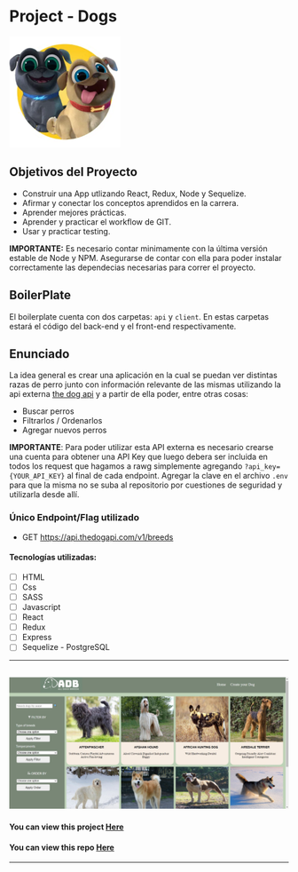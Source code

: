 

#  Project -  Dogs

<p align="left">
  <img height="200" src="./dog.png" />
</p>

## Objetivos del Proyecto

- Construir una App utlizando React, Redux, Node y Sequelize.
- Afirmar y conectar los conceptos aprendidos en la carrera.
- Aprender mejores prácticas.
- Aprender y practicar el workflow de GIT.
- Usar y practicar testing.



__IMPORTANTE:__ Es necesario contar minimamente con la última versión estable de Node y NPM. Asegurarse de contar con ella para poder instalar correctamente las dependecias necesarias para correr el proyecto.

## BoilerPlate

El boilerplate cuenta con dos carpetas: `api` y `client`. En estas carpetas estará el código del back-end y el front-end respectivamente.

## Enunciado

La idea general es crear una aplicación en la cual se puedan ver distintas razas de perro junto con información relevante de las mismas utilizando la api externa [the dog api](https://thedogapi.com/) y a partir de ella poder, entre otras cosas:

  - Buscar perros
  - Filtrarlos / Ordenarlos
  - Agregar nuevos perros

__IMPORTANTE__: Para poder utilizar esta API externa es necesario crearse una cuenta para obtener una API Key que luego debera ser incluida en todos los request que hagamos a rawg simplemente agregando `?api_key={YOUR_API_KEY}` al final de cada endpoint. Agregar la clave en el archivo `.env` para que la misma no se suba al repositorio por cuestiones de seguridad y utilizarla desde allí.



### Único Endpoint/Flag  utilizado

  - GET https://api.thedogapi.com/v1/breeds




#### Tecnologías utilizadas:
- [ ] HTML
- [ ] Css
- [ ] SASS
- [ ] Javascript
- [ ] React
- [ ] Redux
- [ ] Express
- [ ] Sequelize - PostgreSQL

---
[<img alt="" src="https://github.com/jesusegg/Jesusegg/blob/main/img/dogs.jpg" />](https://dogs-breeds-jesus-a6d82.web.app/Dogs/Home)
---
#### You can view this project [Here](https://dogs-breeds-jesus-a6d82.web.app/Dogs/Home) 
#### You can view this repo [Here](https://github.com/jesusegg/PI-Dogs-FT13) 

---  

